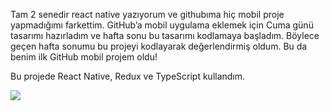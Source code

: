 Tam 2 senedir react native yazıyorum ve githubıma hiç mobil proje yapmadığımı farkettim.
GitHub’a mobil uygulama eklemek için Cuma günü tasarımı hazırladım ve hafta sonu bu tasarımı kodlamaya başladım.
Böylece geçen hafta sonumu bu projeyi kodlayarak değerlendirmiş oldum. Bu da benim ilk GitHub mobil projem oldu!

Bu projede React Native, Redux ve TypeScript kullandım.


![](src/assets/images/Main/readme.png)

